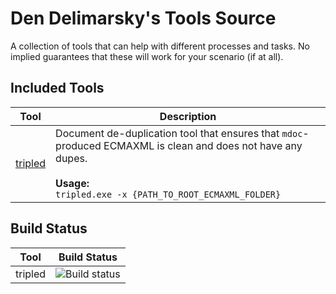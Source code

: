 # Den Delimarsky's Tools Source

A collection of tools that can help with different processes and tasks. No implied guarantees that these will work for your scenario (if at all).

## Included Tools

| Tool | Description |
|-----|-----|
|[tripled](https://github.com/dend/tools/tree/master/tripled)|Document de-duplication tool that ensures that `mdoc`-produced ECMAXML is clean and does not have any dupes.<br/><br/>**Usage:**<br/>`tripled.exe -x {PATH_TO_ROOT_ECMAXML_FOLDER}`|

## Build Status

| Tool | Build Status |
|-----|-----|
|tripled|![Build status](https://apidrop.visualstudio.com/_apis/public/build/definitions/97663bb1-33b9-48bf-ab0d-6ab65814469c/357/badge)|
